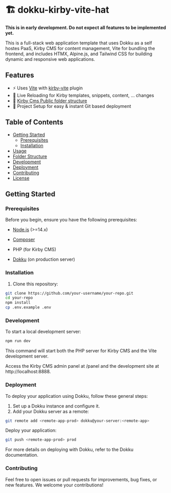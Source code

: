 # 🏗️ dokku-kirby-vite-hat

**This is in early development. Do not expect all features to be implemented yet.**

This is a full-stack web application template that uses Dokku as a self hostes PaaS, Kirby CMS for content management, Vite for bundling the frontend, and includes HTMX, Alpine.js, and Tailwind CSS for building dynamic and responsive web applications.

## Features

- ⚡️ Uses [Vite](https://vitejs.dev/) with [kirby-vite](https://github.com/arnoson/kirby-vite) plugin
- 🔄 Live Reloading for Kirby templates, snippets, content, ... changes
- 📂 [Kirby Cms Public folder structure](https://getkirby.com/docs/guide/configuration#custom-folder-setup__public-folder-setup)
- 🐋 Project Setup for easy & instant Git based deployment

## Table of Contents

- [Getting Started](#getting-started)
  - [Prerequisites](#prerequisites)
  - [Installation](#installation)
- [Usage](#usage)
- [Folder Structure](#folder-structure)
- [Development](#development)
- [Deployment](#deployment)
- [Contributing](#contributing)
- [License](#license)

## Getting Started

### Prerequisites

Before you begin, ensure you have the following prerequisites:

- [Node.js](https://nodejs.org/) (>=14.x)
- [Composer](https://getcomposer.org/)
- PHP (for Kirby CMS)

- [Dokku](https://dokku.com/) (on production server)

### Installation

1. Clone this repository:

```bash
git clone https://github.com/your-username/your-repo.git
cd your-repo
npm install
cp .env.example .env
```
### Development

To start a local development server:

```bash
npm run dev
```

This command will start both the PHP server for Kirby CMS and the Vite development server.

Access the Kirby CMS admin panel at /panel and the development site at http://localhost:8888.


### Deployment

To deploy your application using Dokku, follow these general steps:

1. Set up a Dokku instance and configure it.
2. Add your Dokku server as a remote:

```bash
git remote add <remote-app-prod> dokku@your-server:<remote-app>
```

Deploy your application:

```bash
git push <remote-app-prod> prod
```

For more details on deploying with Dokku, refer to the Dokku documentation.

### Contributing

Feel free to open issues or pull requests for improvements, bug fixes, or new features. We welcome your contributions!
